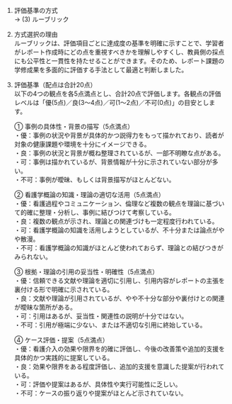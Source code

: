 1. 評価基準の方式  
   → (3) ルーブリック

2. 方式選択の理由  
   ルーブリックは、評価項目ごとに達成度の基準を明確に示すことで、学習者がレポート作成時にどの点を重視すべきかを理解しやすくし、教員側の採点にも公平性と一貫性を持たせることができます。そのため、レポート課題の学修成果を多面的に評価する手法として最適と判断しました。

3. 評価基準（配点は合計20点）  
   以下の4つの観点を各5点満点とし、合計20点で評価します。各観点の評価レベルは「優(5点)／良(3〜4点)／可(1〜2点)／不可(0点)」の目安とします。

   ① 事例の具体性・背景の描写（5点満点）  
      ・優：事例の状況や背景が具体的かつ説得力をもって描かれており、読者が対象の健康課題や環境を十分にイメージできる。  
      ・良：事例の状況と背景が概ね整理されているが、一部不明瞭な点がある。  
      ・可：事例は描かれているが、背景情報が十分に示されていない部分が多い。  
      ・不可：事例が曖昧、もしくは背景描写がほとんどない。  

   ② 看護学概論の知識・理論の適切な活用（5点満点）  
      ・優：看護過程やコミュニケーション、倫理など複数の観点を理論に基づいて的確に整理・分析し、事例に結びつけて考察している。  
      ・良：複数の観点が示され、理論との関連づけも一定程度行われている。  
      ・可：看護学概論の知識を活用しようとしているが、不十分または論点がやや散漫。  
      ・不可：看護学概論の知識がほとんど使われておらず、理論との結びつきがみられない。  

   ③ 根拠・理論の引用の妥当性・明確性（5点満点）  
      ・優：信頼できる文献や理論を適切に引用し、引用内容がレポートの主張を裏付ける形で明確に示されている。  
      ・良：文献や理論が引用されているが、やや不十分な部分や裏付けとの関連が曖昧な箇所がある。  
      ・可：引用はあるが、妥当性・関連性の説明が十分ではない。  
      ・不可：引用が極端に少ない、または不適切な引用に終始している。  

   ④ ケース評価・提案（5点満点）  
      ・優：看護介入の効果や限界を的確に評価し、今後の改善策や追加的支援を具体的かつ実践的に提案している。  
      ・良：効果や限界をある程度評価し、追加的支援を意識した提案が行われている。  
      ・可：評価や提案はあるが、具体性や実行可能性に乏しい。  
      ・不可：ケースの振り返りや提案がほとんど示されていない。  